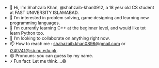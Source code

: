 - 👋 Hi, I’m Shahzaib Khan, @shahzaib-khan0912, a 18 yesr old CS student at FAST UNIVERSITY ISLAMABAD.
- 👀 I’m interested in problem solving, game designing and learning new programming languages.
- 🌱 I’m currently learning C++ at the beginner level, and would like tot learn Python too.
- 💞️ I’m looking to collaborate on anything right now.
- 📫 How to reach me : shahazaib.khan0898@gmail.com or i240741@isb.nu.edu.pk.
- 😄 Pronouns: you can guess by my name.
- ⚡ Fun fact: Let me think....😄

<!---
shahzaib-khan0912/shahzaib-khan0912 is a ✨ special ✨ repository because its `README.md` (this file) appears on your GitHub profile.
You can click the Preview link to take a look at your changes.
--->
